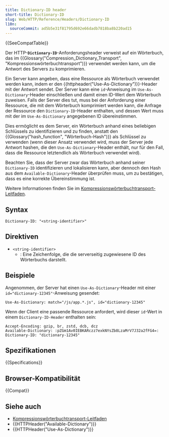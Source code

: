 ```yaml
---
title: Dictionary-ID header
short-title: Dictionary-ID
slug: Web/HTTP/Reference/Headers/Dictionary-ID
l10n:
  sourceCommit: ad5b5e31f81795d692e66dadb7818ba8b220ad15
---
```


{{SeeCompatTable}}

Der HTTP-**`Dictionary-ID`**-Anforderungsheader verweist auf ein Wörterbuch, das im {{Glossary("Compression_Dictionary_Transport", "Kompressionswörterbuchtransport")}} verwendet werden kann, um die Antwort des Servers zu komprimieren.

Ein Server kann angeben, dass eine Ressource als Wörterbuch verwendet werden kann, indem er den {{httpheader("Use-As-Dictionary")}}-Header mit der Antwort sendet. Der Server kann eine `id`-Anweisung im `Use-As-Dictionary`-Header einschließen und damit einen ID-Wert dem Wörterbuch zuweisen. Falls der Server dies tut, muss bei der Anforderung einer Ressource, die mit dem Wörterbuch komprimiert werden kann, die Anfrage der Ressource den `Dictionary-ID`-Header enthalten, und dessen Wert muss mit der im `Use-As-Dictionary` angegebenen ID übereinstimmen.

Dies ermöglicht es dem Server, ein Wörterbuch anhand eines beliebigen Schlüssels zu identifizieren und zu finden, anstatt den {{Glossary("hash_function", "Wörterbuch-Hash")}} als Schlüssel zu verwenden (wenn dieser Ansatz verwendet wird, muss der Server jede Antwort hashen, die den `Use-As-Dictionary`-Header enthält, nur für den Fall, dass die Ressource letztendlich als Wörterbuch verwendet wird).

Beachten Sie, dass der Server zwar das Wörterbuch anhand seiner `Dictionary-ID` identifizieren und lokalisieren kann, aber dennoch den Hash aus dem `Available-Dictionary`-Header überprüfen muss, um zu bestätigen, dass es eine korrekte Übereinstimmung ist.

Weitere Informationen finden Sie im [Kompressionswörterbuchtransport-Leitfaden](/de/docs/Web/HTTP/Guides/Compression_dictionary_transport).

## Syntax

```http
Dictionary-ID: "<string-identifier>"
```

## Direktiven

- `<string-identifier>`
  - : Eine Zeichenfolge, die die serverseitig zugewiesene ID des Wörterbuchs darstellt.

## Beispiele

Angenommen, der Server hat einen `Use-As-Dictionary`-Header mit einer `id="dictionary-12345"`-Anweisung gesendet:

```http
Use-As-Dictionary: match="/js/app.*.js", id="dictionary-12345"
```

Wenn der Client eine passende Ressource anfordert, wird dieser `id`-Wert in einem `Dictionary-ID-Header` enthalten sein:

```http
Accept-Encoding: gzip, br, zstd, dcb, dcz
Available-Dictionary: :pZGm1Av0IEBKARczz7exkNYsZb8LzaMrV7J32a2fFG4=:
Dictionary-ID: "dictionary-12345"
```

## Spezifikationen

{{Specifications}}

## Browser-Kompatibilität

{{Compat}}

## Siehe auch

- [Kompressionswörterbuchtransport-Leitfaden](/de/docs/Web/HTTP/Guides/Compression_dictionary_transport)
- {{HTTPHeader("Available-Dictionary")}}
- {{HTTPHeader("Use-As-Dictionary")}}
